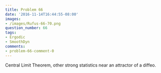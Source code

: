 ```yaml
---
title: Problem 66
date: '2016-11-14T16:44:55-08:00'
images:
- /images/Rufus-66-70.png
question_number: 66
tags:
- Ergodic
- SmoothDyn
comments:
- problem-66-comment-0
---
```

Central Limit Theorem, other strong statistics near an attractor of a diffeo.

